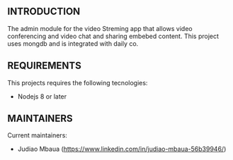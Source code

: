 INTRODUCTION
------------
The admin module for the  video Streming app that allows video conferencing and video chat and sharing embebed content.
This project uses mongdb and is integrated with daily co.

REQUIREMENTS
------------
This projects requires the following tecnologies:

 * Nodejs 8 or later



MAINTAINERS
-----------
Current maintainers:
 * Judiao Mbaua (https://www.linkedin.com/in/judiao-mbaua-56b39946/)